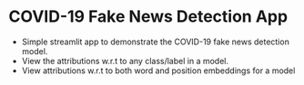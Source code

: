 # COVID-19 Fake News Detection App

- Simple streamlit app to demonstrate the COVID-19 fake news detection model.
- View the attributions w.r.t to any class/label in a model.
- View attributions w.r.t to both word and position embeddings for a model